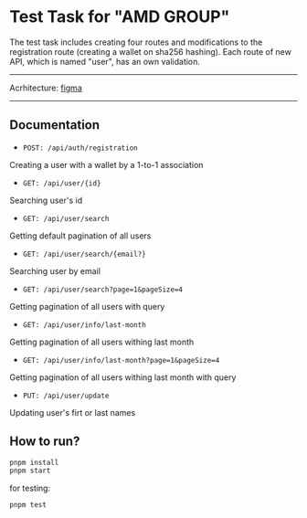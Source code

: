 # Test Task for "AMD GROUP"

The test task includes creating four routes and modifications to the registration route (creating a wallet on sha256 hashing). Each route of new API, which is named "user", has an own validation.

---
Acrhitecture: [figma](https://www.figma.com/file/3Fzb8rJZoMzq9mZIwgqYNa/%22AMD-GROUP%22-test-task?type=whiteboard&t=HdWaIqZIa3ncuXnN-6)

---
## Documentation

- `POST: /api/auth/registration`

Сreating a user with a wallet by a 1-to-1 association

- `GET: /api/user/{id}`

Searching user's id

- `GET: /api/user/search`

Getting default pagination of all users

- `GET: /api/user/search/{email?}`

Searching user by email

- `GET: /api/user/search?page=1&pageSize=4`

Getting pagination of all users with query

- `GET: /api/user/info/last-month`

Getting pagination of all users withing last month

- `GET: /api/user/info/last-month?page=1&pageSize=4`

Getting pagination of all users withing last month with query

- `PUT: /api/user/update`

Updating user's firt or last names


## How to run?

```bash
pnpm install
pnpm start
```

for testing:

```bash
pnpm test
```